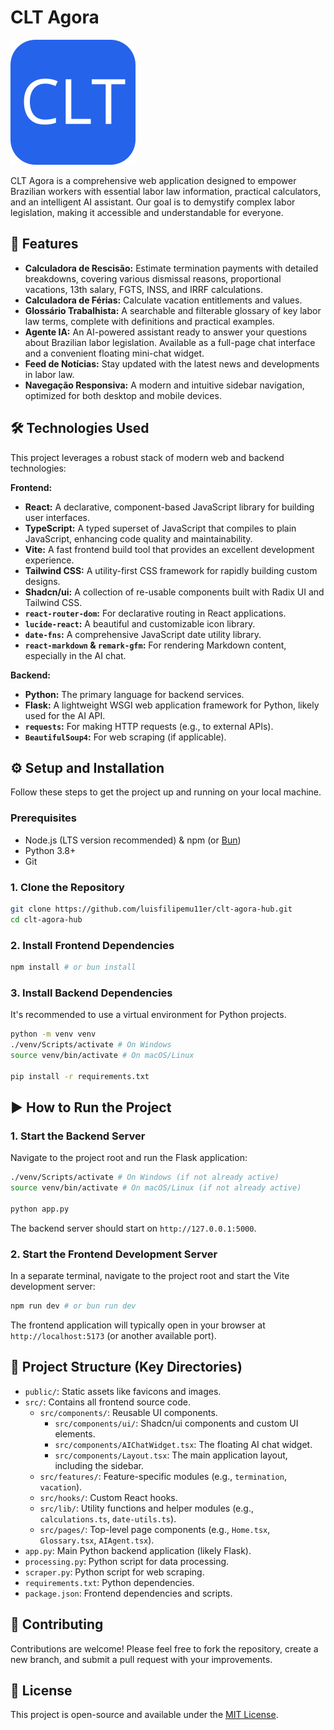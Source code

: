 # CLT Agora

![CLT Agora Logo](public/clt-favicon.svg)

CLT Agora is a comprehensive web application designed to empower Brazilian workers with essential labor law information, practical calculators, and an intelligent AI assistant. Our goal is to demystify complex labor legislation, making it accessible and understandable for everyone.

## 🚀 Features

-   **Calculadora de Rescisão:** Estimate termination payments with detailed breakdowns, covering various dismissal reasons, proportional vacations, 13th salary, FGTS, INSS, and IRRF calculations.
-   **Calculadora de Férias:** Calculate vacation entitlements and values.
-   **Glossário Trabalhista:** A searchable and filterable glossary of key labor law terms, complete with definitions and practical examples.
-   **Agente IA:** An AI-powered assistant ready to answer your questions about Brazilian labor legislation. Available as a full-page chat interface and a convenient floating mini-chat widget.
-   **Feed de Notícias:** Stay updated with the latest news and developments in labor law.
-   **Navegação Responsiva:** A modern and intuitive sidebar navigation, optimized for both desktop and mobile devices.

## 🛠️ Technologies Used

This project leverages a robust stack of modern web and backend technologies:

**Frontend:**

-   **React:** A declarative, component-based JavaScript library for building user interfaces.
-   **TypeScript:** A typed superset of JavaScript that compiles to plain JavaScript, enhancing code quality and maintainability.
-   **Vite:** A fast frontend build tool that provides an excellent development experience.
-   **Tailwind CSS:** A utility-first CSS framework for rapidly building custom designs.
-   **Shadcn/ui:** A collection of re-usable components built with Radix UI and Tailwind CSS.
-   **`react-router-dom`:** For declarative routing in React applications.
-   **`lucide-react`:** A beautiful and customizable icon library.
-   **`date-fns`:** A comprehensive JavaScript date utility library.
-   **`react-markdown` & `remark-gfm`:** For rendering Markdown content, especially in the AI chat.

**Backend:**

-   **Python:** The primary language for backend services.
-   **Flask:** A lightweight WSGI web application framework for Python, likely used for the AI API.
-   **`requests`:** For making HTTP requests (e.g., to external APIs).
-   **`BeautifulSoup4`:** For web scraping (if applicable).

## ⚙️ Setup and Installation

Follow these steps to get the project up and running on your local machine.

### Prerequisites

-   Node.js (LTS version recommended) & npm (or [Bun](https://bun.sh/))
-   Python 3.8+
-   Git

### 1. Clone the Repository

```bash
git clone https://github.com/luisfilipemu11er/clt-agora-hub.git
cd clt-agora-hub
```

### 2. Install Frontend Dependencies

```bash
npm install # or bun install
```

### 3. Install Backend Dependencies

It's recommended to use a virtual environment for Python projects.

```bash
python -m venv venv
./venv/Scripts/activate # On Windows
source venv/bin/activate # On macOS/Linux

pip install -r requirements.txt
```

## ▶️ How to Run the Project

### 1. Start the Backend Server

Navigate to the project root and run the Flask application:

```bash
./venv/Scripts/activate # On Windows (if not already active)
source venv/bin/activate # On macOS/Linux (if not already active)

python app.py
```

The backend server should start on `http://127.0.0.1:5000`.

### 2. Start the Frontend Development Server

In a separate terminal, navigate to the project root and start the Vite development server:

```bash
npm run dev # or bun run dev
```

The frontend application will typically open in your browser at `http://localhost:5173` (or another available port).

## 📂 Project Structure (Key Directories)

-   `public/`: Static assets like favicons and images.
-   `src/`: Contains all frontend source code.
    -   `src/components/`: Reusable UI components.
        -   `src/components/ui/`: Shadcn/ui components and custom UI elements.
        -   `src/components/AIChatWidget.tsx`: The floating AI chat widget.
        -   `src/components/Layout.tsx`: The main application layout, including the sidebar.
    -   `src/features/`: Feature-specific modules (e.g., `termination`, `vacation`).
    -   `src/hooks/`: Custom React hooks.
    -   `src/lib/`: Utility functions and helper modules (e.g., `calculations.ts`, `date-utils.ts`).
    -   `src/pages/`: Top-level page components (e.g., `Home.tsx`, `Glossary.tsx`, `AIAgent.tsx`).
-   `app.py`: Main Python backend application (likely Flask).
-   `processing.py`: Python script for data processing.
-   `scraper.py`: Python script for web scraping.
-   `requirements.txt`: Python dependencies.
-   `package.json`: Frontend dependencies and scripts.

## 🤝 Contributing

Contributions are welcome! Please feel free to fork the repository, create a new branch, and submit a pull request with your improvements.

## 📄 License

This project is open-source and available under the [MIT License](LICENSE).